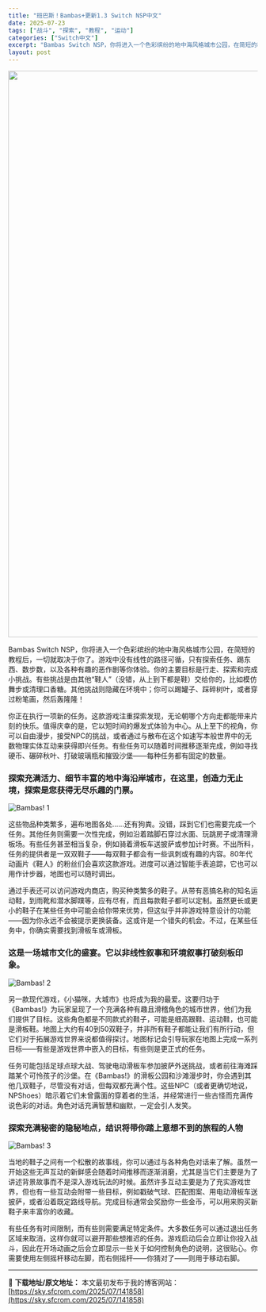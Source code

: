 ```yaml
---
title: "班巴斯！Bambas+更新1.3 Switch NSP中文"
date: 2025-07-23
tags: ["战斗", "探索", "教程", "运动"]
categories: ["Switch中文"]
excerpt: "Bambas Switch NSP，你将进入一个色彩缤纷的地中海风格城市公园，在简短的教程后，一切就取决于你了。游戏中没有线性的路径可循，只有探索任务、踢东西、数步数，以及各种有趣的恶作剧等你体验。你的主要目标是行走、探索和完成小挑战。有些挑战是由其他“鞋人”（没错，从上到下都是鞋）交给你的，比如模&hellip;"
layout: post
---
```


<img class="aligncenter size-full wp-image-141859" src="https://sky.sfcrom.com/wp-content/uploads/2025/07/2025072305020764.webp" alt="" width="700" height="1142" />

Bambas Switch NSP，你将进入一个色彩缤纷的地中海风格城市公园，在简短的教程后，一切就取决于你了。游戏中没有线性的路径可循，只有探索任务、踢东西、数步数，以及各种有趣的恶作剧等你体验。你的主要目标是行走、探索和完成小挑战。有些挑战是由其他“鞋人”（没错，从上到下都是鞋）交给你的，比如模仿舞步或清理口香糖。其他挑战则隐藏在环境中；你可以踢罐子、踩碎树叶，或者穿过粉笔画，然后轰隆隆！

你正在执行一项新的任务。这款游戏注重探索发现，无论朝哪个方向走都能带来片刻的快乐。值得庆幸的是，它以短时间的爆发式体验为中心。从上至下的视角，你可以自由漫步，接受NPC的挑战，或者通过与散布在这个如速写本般世界中的无数物理实体互动来获得即兴任务。有些任务可以随着时间推移逐渐完成，例如寻找硬币、碾碎秋叶、打破玻璃瓶和摧毁沙堡——每种任务都有固定的数量。
<h3>探索充满活力、细节丰富的地中海沿岸城市，在这里，创造力无止境，探索是您获得无尽乐趣的门票。</h3>
<img src="https://assets.nintendo.com/image/upload/ar_16:9,c_lpad,w_1240/b_white/f_auto/q_auto/ncom/software/switch/70010000091570/f073dfcb9fee170bef553e1ffc0298aca94fb56c0a13a6908295d1d8f31a1d3c" alt="Bambas! 1" />

这些物品种类繁多，遍布地图各处……还有狗粪。没错，踩到它们也需要完成一个任务。其他任务则需要一次性完成，例如沿着踏脚石穿过水面、玩跳房子或清理滑板场。有些任务甚至相当复杂，例如骑着滑板车送披萨或参加计时赛。不出所料，任务的提供者是一双双鞋子——每双鞋子都会有一些讽刺或有趣的内容。80年代动画片《鞋人》的粉丝们会喜欢这款游戏。进度可以通过智能手表追踪，它也可以用作计步器，地图也可以随时调出。

通过手表还可以访问游戏内商店，购买种类繁多的鞋子。从带有恶搞名称的知名运动鞋，到雨靴和潜水脚蹼等，应有尽有，而且每款鞋子都可以定制。虽然更长或更小的鞋子在某些任务中可能会给你带来优势，但这似乎并非游戏特意设计的功能——因为你永远不会被提示更换装备。这或许是一个错失的机会。不过，在某些任务中，你确实需要找到滑板车或滑板。
<h3>这是一场城市文化的盛宴。它以非线性叙事和环境叙事打破刻板印象。</h3>
<img src="https://assets.nintendo.com/image/upload/ar_16:9,b_auto:border,c_lpad/b_white/f_auto/q_auto/dpr_1.5/c_scale,w_700/ncom/software/switch/70010000091570/262483295b5603a2661dcdbb6c44eb7ae94ac0f09ff5387676f9a05a8b5e1186" alt="Bambas! 2" />

另一款现代游戏，《小猫咪，大城市》也将成为我的最爱。这要归功于《Bambas!》为玩家呈现了一个充满各种有趣且滑稽角色的城市世界，他们为我们提供了目标。这些角色都是不同款式的鞋子，可能是细高跟鞋、运动鞋，也可能是滑板鞋。地图上大约有40到50双鞋子，并非所有鞋子都能让我们有所行动，但它们对于拓展游戏世界来说都值得探讨。地图标记会引导玩家在地图上完成一系列目标——有些是游戏世界中嵌入的目标，有些则是更正式的任务。

任务可能包括足球点球大战、驾驶电动滑板车参加披萨外送挑战，或者前往海滩踩踏某个可怜孩子的沙堡。在《Bambas!》的滑板公园和沙滩漫步时，你会遇到其他几双鞋子，尽管没有对话，但每双都充满个性。这些NPC（或者更确切地说，NPShoes）暗示着它们未曾露面的穿着者的生活，并经常进行一些古怪而充满传说色彩的对话。角色对话充满智慧和幽默，一定会引人发笑。
<h3>探索充满秘密的隐秘地点，结识将带你踏上意想不到的旅程的人物</h3>
<img src="https://assets.nintendo.com/image/upload/ar_16:9,b_auto:border,c_lpad/b_white/f_auto/q_auto/dpr_1.5/c_scale,w_700/ncom/software/switch/70010000091570/8f3c517ab15c58384df17b9db78e7af315968d107b0b8cf7a2770e0eaff1a9e5" alt="Bambas! 3" />

当地的鞋子之间有一个松散的故事线，你可以通过与各种角色对话来了解。虽然一开始这些无声互动的新鲜感会随着时间推移而逐渐消磨，尤其是当它们主要是为了讲述背景故事而不是深入游戏玩法的时候。虽然许多互动主要是为了充实游戏世界，但也有一些互动会附带一些目标，例如戳破气球、匹配图案、用电动滑板车送披萨，或者沿着既定路线导航。完成目标通常会奖励你一些金币，可以用来购买新鞋子来丰富你的收藏。

有些任务有时间限制，而有些则需要满足特定条件。大多数任务可以通过退出任务区域来取消，这样你就可以避开那些想推迟的任务。游戏启动后会立即让你投入战斗，因此在开场动画之后会立即显示一些关于如何控制角色的说明，这很贴心。你需要使用左侧摇杆移动左脚，而右侧摇杆——你猜对了——则用于移动右脚。

---
📖 **下载地址/原文地址：** 本文最初发布于我的博客网站：[https://sky.sfcrom.com/2025/07/141858](https://sky.sfcrom.com/2025/07/141858)
